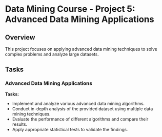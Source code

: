 # Data Mining Course - Project 5: Advanced Data Mining Applications

## Overview
This project focuses on applying advanced data mining techniques to solve complex problems and analyze large datasets.

## Tasks

### Advanced Data Mining Applications
**Tasks:**
- Implement and analyze various advanced data mining algorithms.
- Conduct in-depth analysis of the provided dataset using multiple data mining techniques.
- Evaluate the performance of different algorithms and compare their results.
- Apply appropriate statistical tests to validate the findings.
